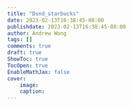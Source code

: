 ```yaml
---
title: "Dsnd_starbucks"
date: 2023-02-13T16:38:45-08:00
publishdate: 2023-02-13T16:38:45-08:00
author: Andrew Wong
tags: []
comments: true
draft: true
ShowToc: true
TocOpen: true
EnableMathJax: false
cover:
    image: 
    caption: 
---
```

